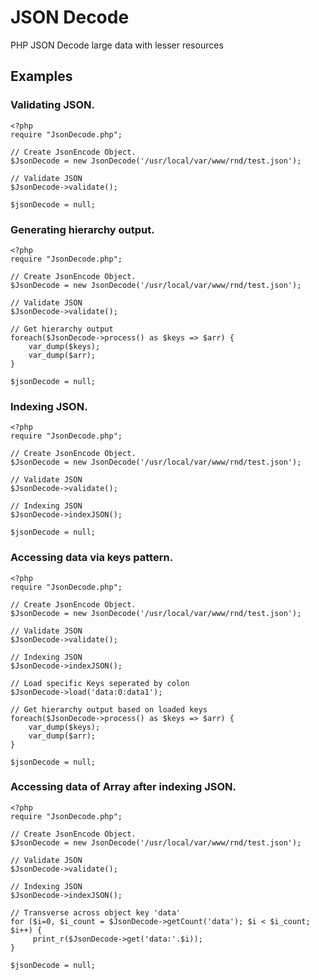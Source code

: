 # JSON Decode
 
PHP JSON Decode large data with lesser resources
 

## Examples
 

### Validating JSON.
 

    <?php
    require "JsonDecode.php";
    
    // Create JsonEncode Object.
    $JsonDecode = new JsonDecode('/usr/local/var/www/rnd/test.json');

    // Validate JSON
    $JsonDecode->validate();

    $jsonDecode = null;


### Generating hierarchy output.
 

    <?php
    require "JsonDecode.php";
    
    // Create JsonEncode Object.
    $JsonDecode = new JsonDecode('/usr/local/var/www/rnd/test.json');

    // Validate JSON
    $JsonDecode->validate();

    // Get hierarchy output 
    foreach($JsonDecode->process() as $keys => $arr) {
        var_dump($keys);
        var_dump($arr);
    }
    
    $jsonDecode = null;

### Indexing JSON.
 

    <?php
    require "JsonDecode.php";
    
    // Create JsonEncode Object.
    $JsonDecode = new JsonDecode('/usr/local/var/www/rnd/test.json');

    // Validate JSON
    $JsonDecode->validate();

    // Indexing JSON
    $JsonDecode->indexJSON();
    
    $jsonDecode = null;

### Accessing data via keys pattern.
 

    <?php
    require "JsonDecode.php";
    
    // Create JsonEncode Object.
    $JsonDecode = new JsonDecode('/usr/local/var/www/rnd/test.json');

    // Validate JSON
    $JsonDecode->validate();

    // Indexing JSON
    $JsonDecode->indexJSON();

    // Load specific Keys seperated by colon
    $JsonDecode->load('data:0:data1');

    // Get hierarchy output based on loaded keys
    foreach($JsonDecode->process() as $keys => $arr) {
        var_dump($keys);
        var_dump($arr);
    }
    
    $jsonDecode = null;

### Accessing data of Array after indexing JSON.
 

    <?php
    require "JsonDecode.php";
    
    // Create JsonEncode Object.
    $JsonDecode = new JsonDecode('/usr/local/var/www/rnd/test.json');

    // Validate JSON
    $JsonDecode->validate();

    // Indexing JSON
    $JsonDecode->indexJSON();

    // Transverse across object key 'data'
    for ($i=0, $i_count = $JsonDecode->getCount('data'); $i < $i_count; $i++) {
         print_r($JsonDecode->get('data:'.$i));
    }
    
    $jsonDecode = null;


